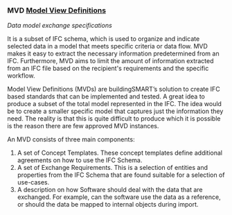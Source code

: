 ### MVD [Model View Definitions](https://www.buildingsmart.org/standards/bsi-standards/model-view-definitions-mvd/)

*Data model exchange specifications*

It is a subset of IFC schema, which is used to organize and indicate selected data in a model that meets specific criteria or data flow. MVD makes it easy to extract the necessary information predetermined from an IFC. Furthermore, MVD aims to limit the amount of information extracted from an IFC file based on the recipient's requirements and the specific workflow.

Model View Definitions (MVDs) are buildingSMART’s solution to create IFC based standards that can be implemented and tested. A great idea to produce a subset of the total model represented in the IFC. The idea would be to create a smaller specific model that captures just the information they need. The reality is that this is quite difficult to produce which it is possible is the reason there are few approved MVD instances.

An MVD consists of three main components:  

1. A set of Concept Templates. These concept templates define additional agreements on how to use the IFC Schema.
2. A set of Exchange Requirements. This is a selection of entities and properties from the IFC Schema that are found suitable for a selection of use-cases.
3. A description on how Software should deal with the data that are exchanged. For example, can the software use the data as a reference, or should the data be mapped to internal objects during import.
